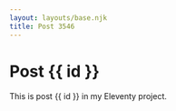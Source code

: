 ```yaml
---
layout: layouts/base.njk
title: Post 3546
---
```


# Post {{ id }}

This is post {{ id }} in my Eleventy project.
